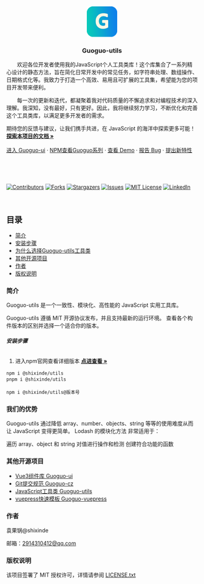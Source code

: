 <!-- # Guoguo 工具类 -->

<br />
<br />
<br />
<br />

<p align="center">
  <a href="https://github.com/shixindea/shixinde-utils/">
       <img src="./.vuepress/public/logo.png" alt="Logo" width="80" height="80">

  </a>

  <h3 align="center">Guoguo-utils</h3>
  <p align="left" style="text-indent:2em">
   欢迎各位开发者使用我的JavaScript个人工具类库！这个库集合了一系列精心设计的静态方法，旨在简化日常开发中的常见任务，如字符串处理、数组操作、日期格式化等。我致力于打造一个高效、易用且可扩展的工具集，希望能为您的项目开发带来便利。
 </p>
  <p align="left" style="text-indent:2em">
  每一次的更新和迭代，都凝聚着我对代码质量的不懈追求和对编程技术的深入理解。我深知，没有最好，只有更好。因此，我将继续努力学习，不断优化和完善这个工具类库，以满足更多开发者的需求。
 </p>

期待您的反馈与建议，让我们携手共进，在 JavaScript 的海洋中探索更多可能！
<a href="https://github.com/shixindea/shixinde-utils"><strong>探索本项目的文档 »</strong></a>
<br />
<br />
<a href="https://shixindea.github.io/#/">进入 Guoguo-ui</a>
·
<a href="https://www.npmjs.com/settings/shixinde/packages">NPM查看Guoguo系列</a>
·
<a href="https://github.com/shixindea/shixinde-utils">查看 Demo</a>
·
<a href="https://github.com/shixindea/shixinde-utils/issues">报告 Bug</a>
·
<a href="https://github.com/shixindea/shixinde-utils/issues">提出新特性</a>

</p>
<br />
<br />
<br />

<!-- PROJECT SHIELDS -->

[![Contributors][contributors-shield]][contributors-url]
[![Forks][forks-shield]][forks-url]
[![Stargazers][stars-shield]][stars-url]
[![Issues][issues-shield]][issues-url]
[![MIT License][license-shield]][license-url]
[![LinkedIn][linkedin-shield]][linkedin-url]

<!-- PROJECT LOGO -->
<br />

## 目录

- [简介](#简介)
- [安装步骤](#安装步骤)
- [为什么选择Guoguo-utils工具类](#我们的优势)
- [其他开源项目](#其他开源项目)
- [作者](#作者)
- [版权说明](#版权说明)

### 简介

Guoguo-utils 是一个一致性、模块化、高性能的 JavaScript 实用工具库。

Guoguo-utils 遵循 MIT 开源协议发布，并且支持最新的运行环境。 查看各个构件版本的区别并选择一个适合你的版本。


###### **安装步骤**

1. 进入npm官网查看详细版本
<a href="https://www.npmjs.com/package/@shixinde/utils?activeTab=versions"><strong>点进查看 »</strong></a>

```sh
npm i @shixinde/utils
pnpm i @shixinde/utils

npm i @shixinde/utils@版本号
```

### 我们的优势

Guoguo-utils 通过降低 array、number、objects、string 等等的使用难度从而让 JavaScript 变得更简单。 Lodash 的模块化方法 非常适用于：

遍历 array、object 和 string
对值进行操作和检测
创建符合功能的函数



### 其他开源项目

- [Vue3组件库 Guoguo-ui](https://shixindea.github.io/#/)
- [Git提交规范 Guoguo-cz](@shixinde/guoguo-cz)
- [JavaScript工具类 Guoguo-utils](https://shixindea.github.io/shixinde-utils/)
- [vuepress快速模板 Guoguo-vuepress](https://www.npmjs.com/package/@shixinde/vuepress-theme-init)


### 作者

袁果锅@shixinde

邮箱：2914310412@qq.com

### 版权说明

该项目签署了 MIT 授权许可，详情请参阅 [LICENSE.txt](https://github.com/shixindea/shixinde-utils/blob/master/LICENSE.txt)


<!-- links -->

[your-project-path]: shaojintian/Best_README_template
[contributors-shield]: https://img.shields.io/github/contributors/shaojintian/Best_README_template.svg?style=flat-square
[contributors-url]: https://github.com/shixindea/shixinde-utils/graphs/contributors
[forks-shield]: https://img.shields.io/github/forks/shaojintian/Best_README_template.svg?style=flat-square
[forks-url]: https://github.com/shixindea/shixinde-utils/network/members
[stars-shield]: https://img.shields.io/github/stars/shaojintian/Best_README_template.svg?style=flat-square
[stars-url]: https://github.com/shixindea/shixinde-utils/stargazers
[issues-shield]: https://img.shields.io/github/issues/shaojintian/Best_README_template.svg?style=flat-square
[issues-url]: https://img.shields.io/github/issues/shaojintian/Best_README_template.svg
[license-shield]: https://img.shields.io/github/license/shaojintian/Best_README_template.svg?style=flat-square
[license-url]: https://github.com/shixindea/shixinde-utils/blob/master/LICENSE.txt
[linkedin-shield]: https://img.shields.io/badge/-LinkedIn-black.svg?style=flat-square&logo=linkedin&colorB=555
[linkedin-url]: https://linkedin.com/in/shaojintian
